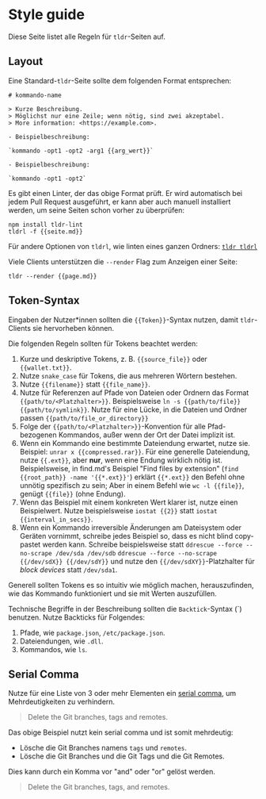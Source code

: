 # Style guide

 Diese Seite listet alle Regeln für `tldr`-Seiten auf.

 ## Layout

 Eine Standard-`tldr`-Seite sollte dem folgenden Format entsprechen:

 ```
 # kommando-name

 > Kurze Beschreibung.
 > Möglichst nur eine Zeile; wenn nötig, sind zwei akzeptabel.
 > More information: <https://example.com>.

 - Beispielbeschreibung:

 `kommando -opt1 -opt2 -arg1 {{arg_wert}}`

 - Beispielbeschreibung:

 `kommando -opt1 -opt2`
 ```

 Es gibt einen Linter, der das obige Format prüft.
 Er wird automatisch bei jedem Pull Request ausgeführt,
 er kann aber auch manuell installiert werden, um seine Seiten schon vorher zu überprüfen:

 ```
 npm install tldr-lint
 tldrl -f {{seite.md}}
 ```

 Für andere Optionen von `tldrl`, wie linten eines ganzen Ordners:
 [`tldr tldrl`](https://github.com/tldr-pages/tldr/blob/main/pages/common/tldrl.md)

 Viele Clients unterstützen die `--render` Flag zum Anzeigen einer Seite:

 ```
 tldr --render {{page.md}}
 ```

 ## Token-Syntax

 Eingaben der Nutzer\*innen sollten die `{{Token}}`-Syntax nutzen,
 damit `tldr`-Clients sie hervorheben können.

 Die folgenden Regeln sollten für Tokens beachtet werden:

 1. Kurze und deskriptive Tokens,
    z. B. `{{source_file}}` oder `{{wallet.txt}}`.
 2. Nutze `snake_case` <!--TODO: german wikipedia article for snake_case--> für Tokens, die aus mehreren Wörtern bestehen.
 3. Nutze `{{filename}}` statt `{{file_name}}`.
 4. Nutze für Referenzen auf Pfade von Dateien oder Ordnern das Format `{{path/to/<Platzhalter>}}`.
    Beispielsweise `ln -s {{path/to/file}} {{path/to/symlink}}`.
    Nutze für eine Lücke, in die Dateien und Ordner passen `{{path/to/file_or_directory}}`
 5. Folge der `{{path/to/<Platzhalter>}}`-Konvention für alle Pfad-bezogenen Kommandos, außer wenn der
    Ort der Datei implizit ist.
 6. Wenn ein Kommando eine bestimmte Dateiendung erwartet, nutze sie.
    Beispiel: `unrar x {{compressed.rar}}`.
    Für eine generelle Dateiendung, nutze `{{.ext}}`, aber **nur**, wenn eine Endung wirklich nötig ist.
    Beispielsweise, in find.md's Beispiel "Find files by extension" (`find {{root_path}} -name '{{*.ext}}'`)
    erklärt `{{*.ext}}` den Befehl ohne unnötig spezifisch zu sein;
    Aber in einem Befehl wie `wc -l {{file}}`, genügt `{{file}}` (ohne Endung).
 7. Wenn das Beispiel mit einem konkreten Wert klarer ist, nutze einen Beispielwert.
    Nutze beispielsweise `iostat {{2}}` statt `iostat {{interval_in_secs}}`.
 8. Wenn ein Kommando irreversible Änderungen am Dateisystem oder Geräten vornimmt, schreibe jedes Beispiel so, dass es nicht blind copy-pastet werden kann.
    Schreibe beispielsweise statt `ddrescue --force --no-scrape /dev/sda /dev/sdb` `ddrescue --force --no-scrape {{/dev/sdX}} {{/dev/sdY}}` und nutze den `{{/dev/sdXY}}`-Platzhalter für *block devices* statt `/dev/sda1`.

 Generell sollten Tokens es so intuitiv wie möglich machen,
 herauszufinden, wie das Kommando funktioniert und sie mit Werten auszufüllen.

 Technische Begriffe in der Beschreibung sollten die `Backtick`-Syntax (\`) benutzen.
 Nutze Backticks für Folgendes:

 1. Pfade, wie `package.json`, `/etc/package.json`.
 2. Dateiendungen, wie `.dll`.
 3. Kommandos, wie `ls`.

 ## Serial Comma

 Nutze für eine Liste von 3 oder mehr Elementen ein [serial comma](https://en.wikipedia.org/wiki/Serial_comma), um Mehrdeutigkeiten zu verhindern.

 > Delete the Git branches, tags and remotes.

 Das obige Beispiel nutzt kein serial comma und ist somit mehrdeutig:
 * Lösche die Git Branches namens `tags` und `remotes`.
 * Lösche die Git Branches und die Git Tags und die Git Remotes.

 Dies kann durch ein Komma vor "and" oder "or" gelöst werden.

 > Delete the Git branches, tags, and remotes.